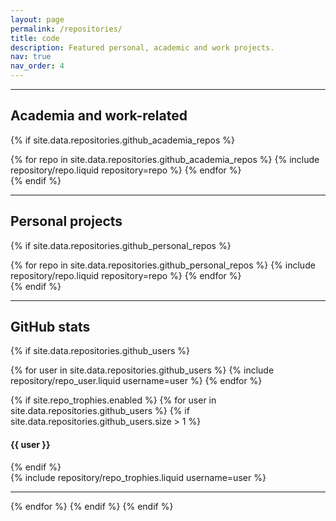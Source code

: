 ```yaml
---
layout: page
permalink: /repositories/
title: code
description: Featured personal, academic and work projects. 
nav: true
nav_order: 4
---
```


---
## Academia and work-related

{% if site.data.repositories.github_academia_repos %}

<div class="repositories d-flex flex-wrap flex-md-row flex-column justify-content-between align-items-center">
  {% for repo in site.data.repositories.github_academia_repos %}
    {% include repository/repo.liquid repository=repo %}
  {% endfor %}
</div>
{% endif %}

---
## Personal projects

{% if site.data.repositories.github_personal_repos %}

<div class="repositories d-flex flex-wrap flex-md-row flex-column justify-content-between align-items-center">
  {% for repo in site.data.repositories.github_personal_repos %}
    {% include repository/repo.liquid repository=repo %}
  {% endfor %}
</div>
{% endif %}

---
## GitHub stats

{% if site.data.repositories.github_users %}

<div class="repositories d-flex flex-wrap flex-md-row flex-column justify-content-between align-items-center">
  {% for user in site.data.repositories.github_users %}
    {% include repository/repo_user.liquid username=user %}
  {% endfor %}
</div>

{% if site.repo_trophies.enabled %}
{% for user in site.data.repositories.github_users %}
{% if site.data.repositories.github_users.size > 1 %}

  <h4>{{ user }}</h4>
  {% endif %}
  <div class="repositories d-flex flex-wrap flex-md-row flex-column justify-content-between align-items-center">
  {% include repository/repo_trophies.liquid username=user %}
  </div>

---

{% endfor %}
{% endif %}
{% endif %}